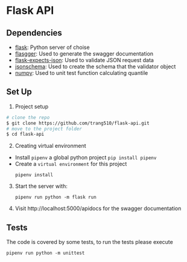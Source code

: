 # Flask API

## Dependencies
- [flask](https://palletsprojects.com/p/flask/): Python server of choise
- [flasgger](https://github.com/flasgger/flasgger): Used to generate the swagger documentation
- [flask-expects-json](https://github.com/Fischerfredl/flask-expects-json): Used to validate JSON request data
- [jsonschema](https://github.com/Julian/jsonschema): Used to create the schema that the validator object
- [numpy](https://pypi.org/project/numpy/): Used to unit test function calculating quantile

## Set Up

1. Project setup
```sh
# clone the repo
$ git clone https://github.com/trang510/flask-api.git
# move to the project folder
$ cd flask-api
```

2. Creating virtual environment
- Install `pipenv` a global python project `pip install pipenv`
- Create a `virtual environment` for this project
    ```
    pipenv install
    ```
3. Start the server with:
    ```
   pipenv run python -m flask run
    ```

4. Visit http://localhost:5000/apidocs for the swagger documentation
   
## Tests

The code is covered by some tests, to run the tests please execute

```
pipenv run python -m unittest
```